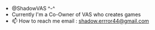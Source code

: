 - @ShadowVAS ^-^
- Currently I'm a Co-Owner of VAS who creates games
- 📫 How to reach me email : shadow.errror44@gmail.com
  

<!---
ShadowVAS/ShadowVAS is a ✨ special ✨ repository because its `README.md` (this file) appears on your GitHub profile.
You can click the Preview link to take a look at your changes.
--->

